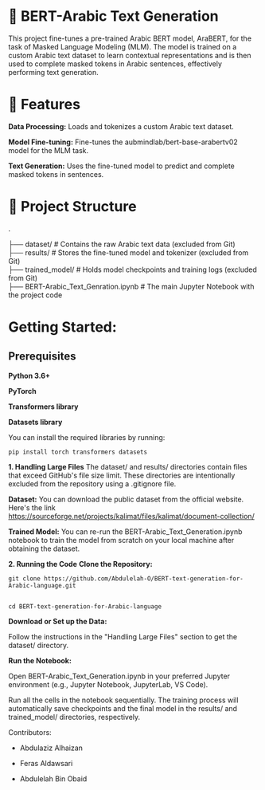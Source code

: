 # 📝 BERT-Arabic Text Generation

This project fine-tunes a pre-trained Arabic BERT model, AraBERT, for the task of Masked Language Modeling (MLM). The model is trained on a custom Arabic text dataset to learn contextual representations and is then used to complete masked tokens in Arabic sentences, effectively performing text generation.

# 🚀 Features

**Data Processing:** Loads and tokenizes a custom Arabic text dataset.

**Model Fine-tuning:** Fine-tunes the aubmindlab/bert-base-arabertv02 model for the MLM task.

**Text Generation:** Uses the fine-tuned model to predict and complete masked tokens in sentences.

# 📂 Project Structure
.

├── dataset/         # Contains the raw Arabic text data (excluded from Git)            
├── results/         # Stores the fine-tuned model and tokenizer (excluded from Git)                
├── trained_model/   # Holds model checkpoints and training logs (excluded from Git)              
├── BERT-Arabic_Text_Genration.ipynb    # The main Jupyter Notebook with the project code

# Getting Started:

## Prerequisites

**Python 3.6+**

**PyTorch**

**Transformers library**

**Datasets library**

You can install the required libraries by running:

```
pip install torch transformers datasets
```

**1. Handling Large Files**
The dataset/ and results/ directories contain files that exceed GitHub's file size limit. These directories are intentionally excluded from the repository using a .gitignore file.

**Dataset:** You can download the public dataset from the official website. Here's the link https://sourceforge.net/projects/kalimat/files/kalimat/document-collection/

**Trained Model:** You can re-run the BERT-Arabic_Text_Generation.ipynb notebook to train the model from scratch on your local machine after obtaining the dataset.

**2. Running the Code**
**Clone the Repository:**
```
git clone https://github.com/Abdulelah-O/BERT-text-generation-for-Arabic-language.git
```
```

cd BERT-text-generation-for-Arabic-language

```

**Download or Set up the Data:**

Follow the instructions in the "Handling Large Files" section to get the dataset/ directory.

**Run the Notebook:**

Open BERT-Arabic_Text_Generation.ipynb in your preferred Jupyter environment (e.g., Jupyter Notebook, JupyterLab, VS Code).

Run all the cells in the notebook sequentially. The training process will automatically save checkpoints and the final model in the results/ and trained_model/ directories, respectively.

Contributors:

- Abdulaziz Alhaizan

- Feras Aldawsari

- Abdulelah Bin Obaid
